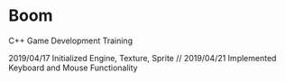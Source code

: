 # Boom
C++ Game Development Training

2019/04/17 Initialized Engine, Texture, Sprite //
2019/04/21 Implemented Keyboard and Mouse Functionality
